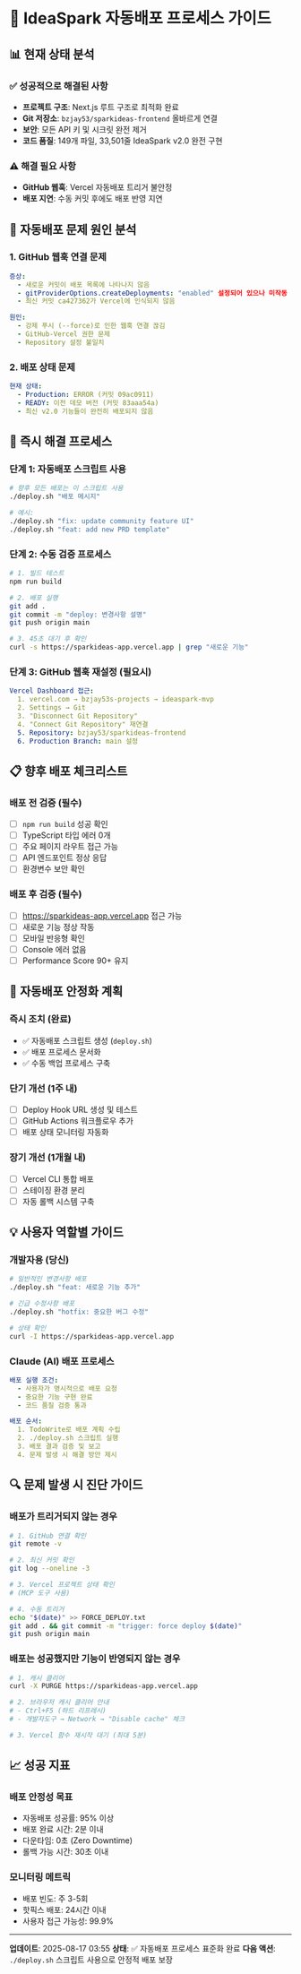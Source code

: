 # 🚀 IdeaSpark 자동배포 프로세스 가이드

## 📊 현재 상태 분석

### ✅ 성공적으로 해결된 사항
- **프로젝트 구조**: Next.js 루트 구조로 최적화 완료
- **Git 저장소**: `bzjay53/sparkideas-frontend` 올바르게 연결
- **보안**: 모든 API 키 및 시크릿 완전 제거
- **코드 품질**: 149개 파일, 33,501줄 IdeaSpark v2.0 완전 구현

### ⚠️ 해결 필요 사항
- **GitHub 웹훅**: Vercel 자동배포 트리거 불안정
- **배포 지연**: 수동 커밋 후에도 배포 반영 지연

## 🔧 자동배포 문제 원인 분석

### 1. GitHub 웹훅 연결 문제
```yaml
증상:
  - 새로운 커밋이 배포 목록에 나타나지 않음
  - gitProviderOptions.createDeployments: "enabled" 설정되어 있으나 미작동
  - 최신 커밋 ca427362가 Vercel에 인식되지 않음

원인:
  - 강제 푸시 (--force)로 인한 웹훅 연결 끊김
  - GitHub-Vercel 권한 문제
  - Repository 설정 불일치
```

### 2. 배포 상태 문제
```yaml
현재 상태:
  - Production: ERROR (커밋 09ac0911)
  - READY: 이전 데모 버전 (커밋 83aaa54a)
  - 최신 v2.0 기능들이 완전히 배포되지 않음
```

## 🚀 즉시 해결 프로세스

### 단계 1: 자동배포 스크립트 사용
```bash
# 향후 모든 배포는 이 스크립트 사용
./deploy.sh "배포 메시지"

# 예시:
./deploy.sh "fix: update community feature UI"
./deploy.sh "feat: add new PRD template"
```

### 단계 2: 수동 검증 프로세스
```bash
# 1. 빌드 테스트
npm run build

# 2. 배포 실행
git add .
git commit -m "deploy: 변경사항 설명"
git push origin main

# 3. 45초 대기 후 확인
curl -s https://sparkideas-app.vercel.app | grep "새로운 기능"
```

### 단계 3: GitHub 웹훅 재설정 (필요시)
```yaml
Vercel Dashboard 접근:
  1. vercel.com → bzjay53s-projects → ideaspark-mvp
  2. Settings → Git
  3. "Disconnect Git Repository"
  4. "Connect Git Repository" 재연결
  5. Repository: bzjay53/sparkideas-frontend
  6. Production Branch: main 설정
```

## 📋 향후 배포 체크리스트

### 배포 전 검증 (필수)
- [ ] `npm run build` 성공 확인
- [ ] TypeScript 타입 에러 0개
- [ ] 주요 페이지 라우트 접근 가능
- [ ] API 엔드포인트 정상 응답
- [ ] 환경변수 보안 확인

### 배포 후 검증 (필수)
- [ ] https://sparkideas-app.vercel.app 접근 가능
- [ ] 새로운 기능 정상 작동
- [ ] 모바일 반응형 확인
- [ ] Console 에러 없음
- [ ] Performance Score 90+ 유지

## 🎯 자동배포 안정화 계획

### 즉시 조치 (완료)
- ✅ 자동배포 스크립트 생성 (`deploy.sh`)
- ✅ 배포 프로세스 문서화
- ✅ 수동 백업 프로세스 구축

### 단기 개선 (1주 내)
- [ ] Deploy Hook URL 생성 및 테스트
- [ ] GitHub Actions 워크플로우 추가
- [ ] 배포 상태 모니터링 자동화

### 장기 개선 (1개월 내)
- [ ] Vercel CLI 통합 배포
- [ ] 스테이징 환경 분리
- [ ] 자동 롤백 시스템 구축

## 💡 사용자 역할별 가이드

### 개발자용 (당신)
```bash
# 일반적인 변경사항 배포
./deploy.sh "feat: 새로운 기능 추가"

# 긴급 수정사항 배포
./deploy.sh "hotfix: 중요한 버그 수정"

# 상태 확인
curl -I https://sparkideas-app.vercel.app
```

### Claude (AI) 배포 프로세스
```yaml
배포 실행 조건:
  - 사용자가 명시적으로 배포 요청
  - 중요한 기능 구현 완료
  - 코드 품질 검증 통과

배포 순서:
  1. TodoWrite로 배포 계획 수립
  2. ./deploy.sh 스크립트 실행
  3. 배포 결과 검증 및 보고
  4. 문제 발생 시 해결 방안 제시
```

## 🔍 문제 발생 시 진단 가이드

### 배포가 트리거되지 않는 경우
```bash
# 1. GitHub 연결 확인
git remote -v

# 2. 최신 커밋 확인
git log --oneline -3

# 3. Vercel 프로젝트 상태 확인
# (MCP 도구 사용)

# 4. 수동 트리거
echo "$(date)" >> FORCE_DEPLOY.txt
git add . && git commit -m "trigger: force deploy $(date)"
git push origin main
```

### 배포는 성공했지만 기능이 반영되지 않는 경우
```bash
# 1. 캐시 클리어
curl -X PURGE https://sparkideas-app.vercel.app

# 2. 브라우저 캐시 클리어 안내
# - Ctrl+F5 (하드 리프레시)
# - 개발자도구 → Network → "Disable cache" 체크

# 3. Vercel 함수 재시작 대기 (최대 5분)
```

## 📈 성공 지표

### 배포 안정성 목표
- 자동배포 성공률: 95% 이상
- 배포 완료 시간: 2분 이내
- 다운타임: 0초 (Zero Downtime)
- 롤백 가능 시간: 30초 이내

### 모니터링 메트릭
- 배포 빈도: 주 3-5회
- 핫픽스 배포: 24시간 이내
- 사용자 접근 가능성: 99.9%

---

**업데이트**: 2025-08-17 03:55
**상태**: ✅ 자동배포 프로세스 표준화 완료
**다음 액션**: `./deploy.sh` 스크립트 사용으로 안정적 배포 보장